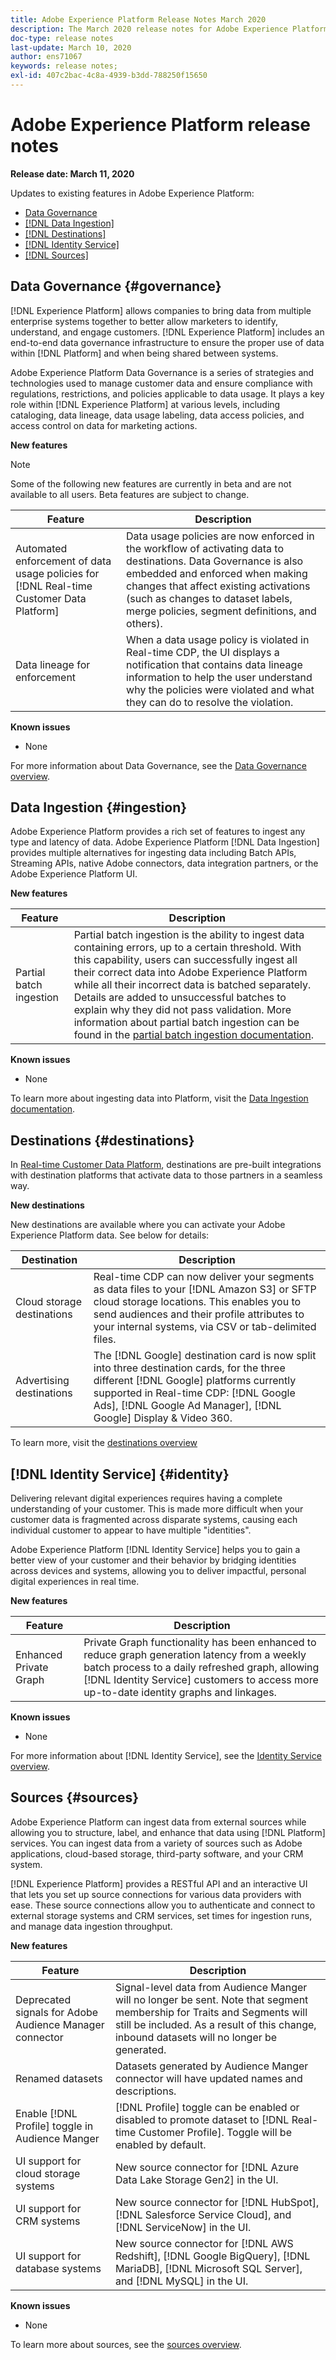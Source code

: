 ```yaml
---
title: Adobe Experience Platform Release Notes March 2020
description: The March 2020 release notes for Adobe Experience Platform.
doc-type: release notes
last-update: March 10, 2020
author: ens71067
keywords: release notes;
exl-id: 407c2bac-4c8a-4939-b3dd-788250f15650
---
```

# Adobe Experience Platform release notes 

**Release date: March 11, 2020**

Updates to existing features in Adobe Experience Platform:

* [Data Governance](#governance)
* [[!DNL Data Ingestion]](#ingestion)
* [[!DNL Destinations]](#destinations)
* [[!DNL Identity Service]](#identity)
* [[!DNL Sources]](#sources)

## Data Governance {#governance}

[!DNL Experience Platform] allows companies to bring data from multiple enterprise systems together to better allow marketers to identify, understand, and engage customers. [!DNL Experience Platform] includes an end-to-end data governance infrastructure to ensure the proper use of data within [!DNL Platform] and when being shared between systems.

Adobe Experience Platform Data Governance is a series of strategies and technologies used to manage customer data and ensure compliance with regulations, restrictions, and policies applicable to data usage. It plays a key role within [!DNL Experience Platform] at various levels, including cataloging, data lineage, data usage labeling, data access policies, and access control on data for marketing actions.

**New features**

>[!NOTE]
>
>Some of the following new features are currently in beta and are not available to all users. Beta features are subject to change.

| Feature | Description |
| ------- | ----------- |
| Automated enforcement of data usage policies for [!DNL Real-time Customer Data Platform]| Data usage policies are now enforced in the workflow of activating data to destinations. Data Governance is also embedded and enforced when making changes that affect existing activations (such as changes to dataset labels, merge policies, segment definitions, and others). |
| Data lineage for enforcement | When a data usage policy is violated in Real-time CDP, the UI displays a notification that contains data lineage information to help the user understand why the policies were violated and what they can do to resolve the violation. |


**Known issues**

* None

For more information about Data Governance, see the [Data Governance overview](../../data-governance/home.md).

## Data Ingestion {#ingestion}

Adobe Experience Platform provides a rich set of features to ingest any type and latency of data. Adobe Experience Platform [!DNL Data Ingestion] provides multiple alternatives for ingesting data including Batch APIs, Streaming APIs, native Adobe connectors, data integration partners, or the Adobe Experience Platform UI.

**New features**

|Feature | Description|
|------- | -----------|
|Partial batch ingestion | Partial batch ingestion is the ability to ingest data containing errors, up to a certain threshold. With this capability, users can successfully ingest all their correct data into Adobe Experience Platform while all their incorrect data is batched separately. Details are added to unsuccessful batches to explain why they did not pass validation. More information about partial batch ingestion can be found in the [partial batch ingestion documentation](../../ingestion/batch-ingestion/partial.md).|

**Known issues**

* None

To learn more about ingesting data into Platform, visit the [Data Ingestion documentation](../../ingestion/home.md).


## Destinations {#destinations}

In [Real-time Customer Data Platform](../../rtcdp/overview.md), destinations are pre-built integrations with destination platforms that activate data to those partners in a seamless way.

**New destinations**

New destinations are available where you can activate your Adobe Experience Platform data. See below for details:

|Destination | Description|
|--- | ---|
|Cloud storage destinations | Real-time CDP can now deliver your segments as data files to your [!DNL Amazon S3] or SFTP cloud storage locations. This enables you to send audiences and their profile attributes to your internal systems, via CSV or tab-delimited files.|
|Advertising destinations | The [!DNL Google] destination card is now split into three destination cards, for the three different [!DNL Google] platforms currently supported in Real-time CDP: [!DNL Google Ads], [!DNL Google Ad Manager], [!DNL Google] Display & Video 360.|

To learn more, visit the [destinations overview](../../destinations/home.md)

## [!DNL Identity Service] {#identity}

Delivering relevant digital experiences requires having a complete understanding of your customer. This is made more difficult when your customer data is fragmented across disparate systems, causing each individual customer to appear to have multiple "identities".

Adobe Experience Platform [!DNL Identity Service] helps you to gain a better view of your customer and their behavior by bridging identities across devices and systems, allowing you to deliver impactful, personal digital experiences in real time.

**New features**

| Feature | Description |
| ------- | ----------- |
| Enhanced Private Graph | Private Graph functionality has been enhanced to reduce graph generation latency from a weekly batch process to a daily refreshed graph, allowing [!DNL Identity Service] customers to access more up-to-date identity graphs and linkages. |

**Known issues**

* None

For more information about [!DNL Identity Service], see the [Identity Service overview](../../identity-service/home.md).

## Sources {#sources}

Adobe Experience Platform can ingest data from external sources while allowing you to structure, label, and enhance that data using [!DNL Platform] services. You can ingest data from a variety of sources such as Adobe applications, cloud-based storage, third-party software, and your CRM system.

[!DNL Experience Platform] provides a RESTful API and an interactive UI that lets you set up source connections for various data providers with ease. These source connections allow you to authenticate and connect to external storage systems and CRM services, set times for ingestion runs, and manage data ingestion throughput.

**New features**

| Feature | Description |
| ------- | ----------- |
| Deprecated signals for Adobe Audience Manager connector | Signal-level data from Audience Manger will no longer be sent. Note that segment membership for Traits and Segments will still be included. As a result of this change, inbound datasets will no longer be generated. |
| Renamed datasets | Datasets generated by Audience Manger connector will have updated names and descriptions. |
| Enable [!DNL Profile] toggle in Audience Manger | [!DNL Profile] toggle can be enabled or disabled to promote dataset to [!DNL Real-time Customer Profile]. Toggle will be enabled by default.|
| UI support for cloud storage systems | New source connector for [!DNL Azure Data Lake Storage Gen2] in the UI. |
| UI support for CRM systems | New source connector for [!DNL HubSpot], [!DNL Salesforce Service Cloud], and [!DNL ServiceNow] in the UI. |
| UI support for database systems | New source connector for [!DNL AWS Redshift], [!DNL Google BigQuery], [!DNL MariaDB], [!DNL Microsoft SQL Server], and [!DNL MySQL] in the UI. |

**Known issues**

* None

To learn more about sources, see the [sources overview](../../sources/home.md).
